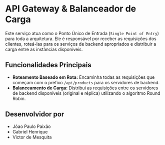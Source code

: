# API Gateway & Balanceador de Carga

Este serviço atua como o Ponto Único de Entrada (`Single Point of Entry`) para toda a arquitetura. Ele é responsável por receber as requisições dos clientes, roteá-las para os serviços de backend apropriados e distribuir a carga entre as instâncias disponíveis.

## Funcionalidades Principais

* **Roteamento Baseado em Rota:** Encaminha todas as requisições que começam com o prefixo `/api/products` para os servidores de backend.
* **Balanceamento de Carga:** Distribui as requisições entre os servidores de backend disponíveis (original e réplica) utilizando o algoritmo Round Robin.

## Desenvolvidor por
* Jõao Paulo Paixão
* Gabriel Henrique
* Victor de Mesquita
